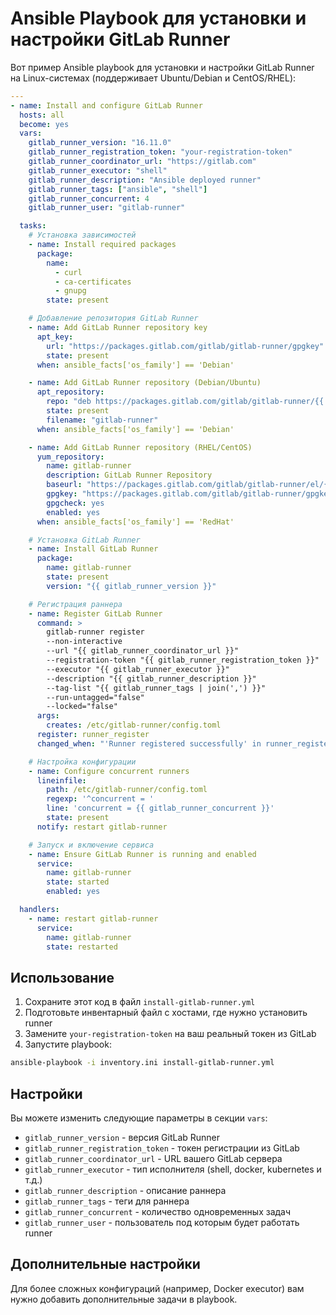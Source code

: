 # Ansible Playbook для установки и настройки GitLab Runner

Вот пример Ansible playbook для установки и настройки GitLab Runner на Linux-системах (поддерживает Ubuntu/Debian и CentOS/RHEL):

```yaml
---
- name: Install and configure GitLab Runner
  hosts: all
  become: yes
  vars:
    gitlab_runner_version: "16.11.0"
    gitlab_runner_registration_token: "your-registration-token"
    gitlab_runner_coordinator_url: "https://gitlab.com"
    gitlab_runner_executor: "shell"
    gitlab_runner_description: "Ansible deployed runner"
    gitlab_runner_tags: ["ansible", "shell"]
    gitlab_runner_concurrent: 4
    gitlab_runner_user: "gitlab-runner"

  tasks:
    # Установка зависимостей
    - name: Install required packages
      package:
        name:
          - curl
          - ca-certificates
          - gnupg
        state: present

    # Добавление репозитория GitLab Runner
    - name: Add GitLab Runner repository key
      apt_key:
        url: "https://packages.gitlab.com/gitlab/gitlab-runner/gpgkey"
        state: present
      when: ansible_facts['os_family'] == 'Debian'

    - name: Add GitLab Runner repository (Debian/Ubuntu)
      apt_repository:
        repo: "deb https://packages.gitlab.com/gitlab/gitlab-runner/{{ ansible_facts['distribution']|lower }} {{ ansible_facts['distribution_release'] }} main"
        state: present
        filename: "gitlab-runner"
      when: ansible_facts['os_family'] == 'Debian'

    - name: Add GitLab Runner repository (RHEL/CentOS)
      yum_repository:
        name: gitlab-runner
        description: GitLab Runner Repository
        baseurl: "https://packages.gitlab.com/gitlab/gitlab-runner/el/{{ ansible_facts['distribution_major_version'] }}/$basearch"
        gpgkey: "https://packages.gitlab.com/gitlab/gitlab-runner/gpgkey"
        gpgcheck: yes
        enabled: yes
      when: ansible_facts['os_family'] == 'RedHat'

    # Установка GitLab Runner
    - name: Install GitLab Runner
      package:
        name: gitlab-runner
        state: present
        version: "{{ gitlab_runner_version }}"

    # Регистрация раннера
    - name: Register GitLab Runner
      command: >
        gitlab-runner register
        --non-interactive
        --url "{{ gitlab_runner_coordinator_url }}"
        --registration-token "{{ gitlab_runner_registration_token }}"
        --executor "{{ gitlab_runner_executor }}"
        --description "{{ gitlab_runner_description }}"
        --tag-list "{{ gitlab_runner_tags | join(',') }}"
        --run-untagged="false"
        --locked="false"
      args:
        creates: /etc/gitlab-runner/config.toml
      register: runner_register
      changed_when: "'Runner registered successfully' in runner_register.stdout"

    # Настройка конфигурации
    - name: Configure concurrent runners
      lineinfile:
        path: /etc/gitlab-runner/config.toml
        regexp: '^concurrent = '
        line: 'concurrent = {{ gitlab_runner_concurrent }}'
        state: present
      notify: restart gitlab-runner

    # Запуск и включение сервиса
    - name: Ensure GitLab Runner is running and enabled
      service:
        name: gitlab-runner
        state: started
        enabled: yes

  handlers:
    - name: restart gitlab-runner
      service:
        name: gitlab-runner
        state: restarted
```

## Использование

1. Сохраните этот код в файл `install-gitlab-runner.yml`
2. Подготовьте инвентарный файл с хостами, где нужно установить runner
3. Замените `your-registration-token` на ваш реальный токен из GitLab
4. Запустите playbook:

```bash
ansible-playbook -i inventory.ini install-gitlab-runner.yml
```

## Настройки

Вы можете изменить следующие параметры в секции `vars`:

- `gitlab_runner_version` - версия GitLab Runner
- `gitlab_runner_registration_token` - токен регистрации из GitLab
- `gitlab_runner_coordinator_url` - URL вашего GitLab сервера
- `gitlab_runner_executor` - тип исполнителя (shell, docker, kubernetes и т.д.)
- `gitlab_runner_description` - описание раннера
- `gitlab_runner_tags` - теги для раннера
- `gitlab_runner_concurrent` - количество одновременных задач
- `gitlab_runner_user` - пользователь под которым будет работать runner

## Дополнительные настройки

Для более сложных конфигураций (например, Docker executor) вам нужно добавить дополнительные задачи в playbook.